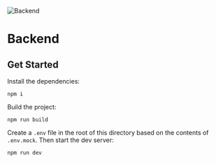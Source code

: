![Backend](https://github.com/moritzploss/polychat/workflows/Backend/badge.svg)

# Backend

## Get Started

Install the dependencies:

    npm i

Build the project:

    npm run build

Create a `.env` file in the root of this directory based on the contents of `.env.mock`. Then start the dev server:

    npm run dev
